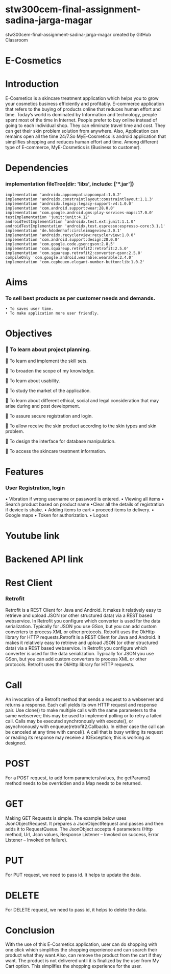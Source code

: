 # stw300cem-final-assignment-sadina-jarga-magar
stw300cem-final-assignment-sadina-jarga-magar created by GitHub Classroom
# E-Cosmetics
# Introduction
E-Cosmetics is a skincare treatment application which helps you to grow your cosmetics business efficiently and profitably. 
E-commerce application that refers to the buying of products online that reduces human effort and time. 
Today’s world is dominated by Information and technology, people spent most of the time in Internet. 
People prefer to buy online instead of going to each individual shop.
They can eliminate travel time and cost. They can get their skin problem solution from anywhere.
Also, Application can remains open all the time 24/7.So MyE-Cosmetics is android application that simplifies shopping and 
reduces human effort and time. Among different type of E-commerce, MyE-Cosmetics is (Business to customer).
# Dependencies
### implementation fileTree(dir: 'libs', include: ['*.jar'])
    implementation 'androidx.appcompat:appcompat:1.0.2'
    implementation 'androidx.constraintlayout:constraintlayout:1.1.3'
    implementation 'androidx.legacy:legacy-support-v4:1.0.0'
    implementation 'com.android.support:wear:28.0.0'
    implementation 'com.google.android.gms:play-services-maps:17.0.0'
    testImplementation 'junit:junit:4.12'
    androidTestImplementation 'androidx.test.ext:junit:1.1.0'
    androidTestImplementation 'androidx.test.espresso:espresso-core:3.1.1'
    implementation 'de.hdodenhof:circleimageview:3.0.1'
    implementation 'androidx.recyclerview:recyclerview:1.0.0'
    implementation 'com.android.support:design:28.0.0'
    implementation 'com.google.code.gson:gson:2.8.5'
    implementation 'com.squareup.retrofit2:retrofit:2.5.0'
    implementation 'com.squareup.retrofit2:converter-gson:2.5.0'
    compileOnly 'com.google.android.wearable:wearable:2.4.0'
    implementation 'com.cepheuen.elegant-number-button:lib:1.0.2'
    
# Aims
### To sell best products as per customer needs and demands.
    • To saves user time.
    • To make application more user friendly.
# Objectives
### 	To learn about project planning.

	To learn and implement the skill sets.

	To broaden the scope of my knowledge.

	To learn about usability.

	To study the market of the application.

	To learn about different ethical, social and legal consideration that may arise 	during and post development. 

	To assure secure registration and login.

	To allow receive the skin product according to the skin types and skin problem.

	To design the interface for database manipulation.

	To access the skincare treatment information.

# Features
### User Registration, login
   • Vibration if wrong username or password is entered.
   • Viewing all items
   • Search product based on product name
    •Clear all the details of registration if device is shake.
   • Adding items to cart
   • proceed items to delivery.
   • Google maps
   • Token for authorization.
   • Logout
# Youtube link
# Backened API link
# Rest Client
### Retrofit
Retrofit is a REST Client for Java and Android. It makes it relatively easy to retrieve and upload JSON (or other structured data) via a REST based webservice. In Retrofit you configure which converter is used for the data serialization. Typically for JSON you use GSon, but you can add custom converters to process XML or other protocols. Retrofit uses the OkHttp library for HTTP requests.Retrofit is a REST Client for Java and Android. It makes it relatively easy to retrieve and upload JSON (or other structured data) via a REST based webservice. In Retrofit you configure which converter is used for the data serialization. Typically for JSON you use GSon, but you can add custom converters to process XML or other protocols. Retrofit uses the OkHttp library for HTTP requests.

# Call
An invocation of a Retrofit method that sends a request to a webserver and returns a response. Each call yields its own HTTP request and response pair. Use clone() to make multiple calls with the same parameters to the same webserver; this may be used to implement polling or to retry a failed call. Calls may be executed synchronously with execute(), or asynchronously with enqueue(retrofit2.Callback). In either case the call can be canceled at any time with cancel(). A call that is busy writing its request or reading its response may receive a IOException; this is working as designed.

# POST
For a POST request, to add form parameters/values, the getParams() method needs to be overridden and a Map needs to be returned.

# GET
Making GET Requests is simple. The example below uses JsonObjectRequest. It prepares a JsonObjectRequest and passes and then adds it to RequestQueue. The JsonObject accepts 4 parameters (Http method, Url, Json values, Response Listener – Invoked on success, Error Listener – Invoked on failure).
# PUT
For PUT request, we need to pass id. It helps to update the data.
# DELETE
For DELETE request, we need to pass id, it helps to delete the data.
# Conclusion
With the use of this E-Cosmetics application, user can do shopping with one click which simplifies the shopping experience and can search their product what they want.Also, can remove the product from the cart if they want. The product is not delivered until it is finalized by the user from My Cart option. This simplifies the shopping experience for the user.




